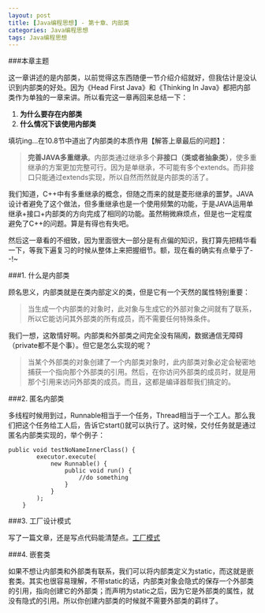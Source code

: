 ```yaml
---
layout: post
title: [Java编程思想] - 第十章、内部类
categories: Java编程思想
tags: Java编程思想
---
```


###本章主题

这一章讲述的是内部类，以前觉得这东西随便一节介绍介绍就好，但我估计是没认识到内部类的好处。因为《Head First Java》和《Thinking In Java》都把内部类作为单独的一章来讲。所以看完这一章再回来总结一下：

1. **为什么要存在内部类**
2. **什么情况下该使用内部类**

填坑ing...在10.8节中道出了内部类的本质作用【解答上章最后的问题】：
> **完善JAVA多重继承**。内部类通过继承多个**非接口（类或者抽象类）**，使多重继承的方案更加完整可行。因为是单继承，不可能有多个extends。而非接口只能通过extends实现，所以自然而然就是内部类的活了。

我们知道，C++中有多重继承的概念，但随之而来的就是菱形继承的噩梦。JAVA设计者避免了这个做法，但多重继承也是一个使用频繁的功能，于是JAVA运用单继承+接口+内部类的方向完成了相同的功能。虽然稍微麻烦点，但是也一定程度避免了C++的问题。算是有得也有失吧。

然后这一章看的不细致，因为里面很大一部分是有点偏的知识，我打算先把精华看一下，等我下遍复习的时候从整体上来把握细节。额，现在看的确实有点晕乎了- -!~

###1. 什么是内部类

顾名思义，内部类就是在类内部定义的类，但是它有一个天然的属性特别重要：
> 当生成一个内部类的对象时，此对象与生成它的外部对象之间就有了联系，所以它能访问其外部类的所有成员，而不需要任何特殊条件。

我们一想，这敢情好啊。内部类和外部类之间完全没有隔阂，数据通信无障碍（private都不是个事）。但它是怎么实现的呢？
> 当某个外部类的对象创建了一个内部类对象时，此内部类对象必定会秘密地捕获一个指向那个外部类的引用。然后，在你访问外部类的成员时，就是用那个引用来访问外部类的成员。而且，这都是编译器帮我们搞定的。

###2. 匿名内部类

多线程时候用到过，Runnable相当于一个任务，Thread相当于一个工人。那么我们把这个任务给工人后，告诉它start()就可以执行了。这时候，交付任务就是通过匿名内部类实现的，举个例子：

```
public void testNoNameInnerClass() {
	    executor.execute(
	        new Runnable() {
	    	    public void run() {
	    		    //do something
	    	    }
	        }
	    );
	}
```

###3. 工厂设计模式

写了一篇文章，还是写点代码能清楚点。[工厂模式](http://www.thinkingbar.com/2014/03/14/%E5%B7%A5%E5%8E%82%E6%A8%A1%E5%BC%8F/)

###4. 嵌套类

如果不想让内部类和外部类有联系，我们可以将内部类定义为static，而这就是嵌套类。其实也很容易理解，不带static的话，内部类对象会隐式的保存一个外部类的引用，指向创建它的外部类；而声明为static之后，因为它是外部类的属性，就没有隐式的引用。所以你创建内部类的时候就不需要外部类的羁绊了。
